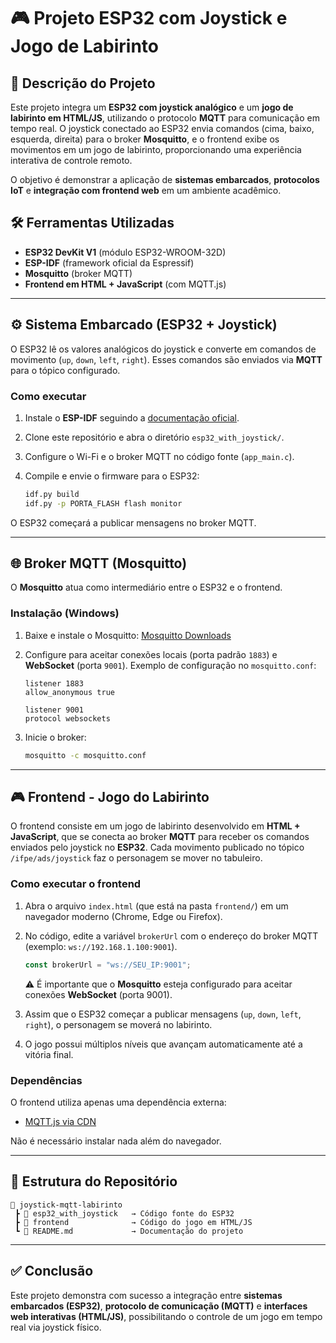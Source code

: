 # 🎮 Projeto ESP32 com Joystick e Jogo de Labirinto

## 📖 Descrição do Projeto

Este projeto integra um **ESP32 com joystick analógico** e um **jogo de labirinto em HTML/JS**, utilizando o protocolo **MQTT** para comunicação em tempo real. O joystick conectado ao ESP32 envia comandos (cima, baixo, esquerda, direita) para o broker **Mosquitto**, e o frontend exibe os movimentos em um jogo de labirinto, proporcionando uma experiência interativa de controle remoto.

O objetivo é demonstrar a aplicação de **sistemas embarcados**, **protocolos IoT** e **integração com frontend web** em um ambiente acadêmico.

## 🛠️ Ferramentas Utilizadas

* **ESP32 DevKit V1** (módulo ESP32-WROOM-32D)
* **ESP-IDF** (framework oficial da Espressif)
* **Mosquitto** (broker MQTT)
* **Frontend em HTML + JavaScript** (com MQTT.js)

---

## ⚙️ Sistema Embarcado (ESP32 + Joystick)

O ESP32 lê os valores analógicos do joystick e converte em comandos de movimento (`up`, `down`, `left`, `right`). Esses comandos são enviados via **MQTT** para o tópico configurado.

### Como executar

1. Instale o **ESP-IDF** seguindo a [documentação oficial](https://docs.espressif.com/projects/esp-idf/en/stable/esp32/get-started/).
2. Clone este repositório e abra o diretório `esp32_with_joystick/`.
3. Configure o Wi-Fi e o broker MQTT no código fonte (`app_main.c`).
4. Compile e envie o firmware para o ESP32:

   ```bash
   idf.py build
   idf.py -p PORTA_FLASH flash monitor
   ```

O ESP32 começará a publicar mensagens no broker MQTT.

---

## 🌐 Broker MQTT (Mosquitto)

O **Mosquitto** atua como intermediário entre o ESP32 e o frontend.

### Instalação (Windows)

1. Baixe e instale o Mosquitto: [Mosquitto Downloads](https://mosquitto.org/download/)
2. Configure para aceitar conexões locais (porta padrão `1883`) e **WebSocket** (porta `9001`).
   Exemplo de configuração no `mosquitto.conf`:

   ```
   listener 1883
   allow_anonymous true

   listener 9001
   protocol websockets
   ```
3. Inicie o broker:

   ```bash
   mosquitto -c mosquitto.conf
   ```

---

## 🎮 Frontend - Jogo do Labirinto

O frontend consiste em um jogo de labirinto desenvolvido em **HTML + JavaScript**, que se conecta ao broker **MQTT** para receber os comandos enviados pelo joystick no **ESP32**.
Cada movimento publicado no tópico `/ifpe/ads/joystick` faz o personagem se mover no tabuleiro.

### Como executar o frontend

1. Abra o arquivo `index.html` (que está na pasta `frontend/`) em um navegador moderno (Chrome, Edge ou Firefox).
2. No código, edite a variável `brokerUrl` com o endereço do broker MQTT (exemplo: `ws://192.168.1.100:9001`).

   ```javascript
   const brokerUrl = "ws://SEU_IP:9001";
   ```

   ⚠️ É importante que o **Mosquitto** esteja configurado para aceitar conexões **WebSocket** (porta 9001).
3. Assim que o ESP32 começar a publicar mensagens (`up`, `down`, `left`, `right`), o personagem se moverá no labirinto.
4. O jogo possui múltiplos níveis que avançam automaticamente até a vitória final.

### Dependências

O frontend utiliza apenas uma dependência externa:

* [MQTT.js via CDN](https://unpkg.com/mqtt/dist/mqtt.min.js)

Não é necessário instalar nada além do navegador.

---

## 🚀 Estrutura do Repositório

```
📂 joystick-mqtt-labirinto
 ┣ 📂 esp32_with_joystick   → Código fonte do ESP32
 ┣ 📂 frontend              → Código do jogo em HTML/JS
 ┗ 📜 README.md             → Documentação do projeto
```

---

## ✅ Conclusão

Este projeto demonstra com sucesso a integração entre **sistemas embarcados (ESP32)**, **protocolo de comunicação (MQTT)** e **interfaces web interativas (HTML/JS)**, possibilitando o controle de um jogo em tempo real via joystick físico.
